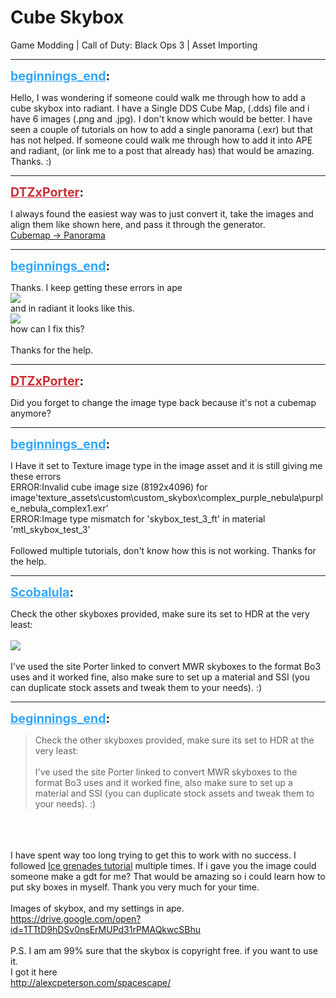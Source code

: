# Cube Skybox
Game Modding | Call of Duty: Black Ops 3 | Asset Importing

---
<strong style="font-size: 1.4em;"><span style="text-decoration: underline;text-decoration-color: #34a7f9;"><span style="color:#34a7f9;">beginnings_end</span></span>:</strong>

<p>Hello, I was wondering if someone could walk me through how to add a cube skybox into radiant. I have a Single DDS Cube Map, (.dds) file and i have 6 images (.png and .jpg). I don&#39;t know which would be better. I have seen a couple of tutorials on how to add a single panorama (.exr) but that has not helped. If someone could walk me through how to add it into APE and radiant, (or link me to a post that already has) that would be amazing. Thanks. :)</p>

---
<strong style="font-size: 1.4em;"><span style="text-decoration: underline;text-decoration-color: #CB2D36;"><span style="color:#CB2D36;">DTZxPorter</span></span>:</strong>

<p>I always found the easiest way was to just convert it, take the images and align them like shown here, and pass it through the generator.<br /><a href="https://www.360toolkit.co/convert-cubemap-to-spherical-equirectangular">Cubemap -&gt; Panorama</a></p>

---
<strong style="font-size: 1.4em;"><span style="text-decoration: underline;text-decoration-color: #34a7f9;"><span style="color:#34a7f9;">beginnings_end</span></span>:</strong>

<p>Thanks. I keep getting these errors in ape<br /><img style="max-width: 500px;" src="{{ '/wiki/threads/assets/a.20.png' | relative_url }}"><br />and in radiant it looks like this.<br /><img style="max-width: 500px;" src="{{ '/wiki/threads/assets/a.21.png' | relative_url }}"><br />how can I fix this?<br /><br />Thanks for the help.</p>

---
<strong style="font-size: 1.4em;"><span style="text-decoration: underline;text-decoration-color: #CB2D36;"><span style="color:#CB2D36;">DTZxPorter</span></span>:</strong>

<p>Did you forget to change the image type back because it&#39;s not a cubemap anymore?</p>

---
<strong style="font-size: 1.4em;"><span style="text-decoration: underline;text-decoration-color: #34a7f9;"><span style="color:#34a7f9;">beginnings_end</span></span>:</strong>

<p>I Have it set to Texture image type in the image asset and it is still giving me these errors<br />ERROR:Invalid cube image size (8192x4096) for image&#39;texture_assets\custom\custom_skybox\complex_purple_nebula\purple_nebula_complex1.exr&#39;<br />ERROR:Image type mismatch for &#39;skybox_test_3_ft&#39; in material &#39;mtl_skybox_test_3&#39;<br /><br />Followed multiple tutorials, don&#39;t know how this is not working. Thanks for the help.</p>

---
<strong style="font-size: 1.4em;"><span style="text-decoration: underline;text-decoration-color: #34a7f9;"><span style="color:#34a7f9;">Scobalula</span></span>:</strong>

<p>Check the other skyboxes provided, make sure its set to HDR at the very least: <br /><br /><img style="max-width: 500px;" src="{{ '/wiki/threads/assets/a.24.png' | relative_url }}"><br /><br />I&#39;ve used the site Porter linked to convert MWR skyboxes to the format Bo3 uses and it worked fine, also make sure to set up a material and SSI (you can duplicate stock assets and tweak them to your needs). :)</p>

---
<strong style="font-size: 1.4em;"><span style="text-decoration: underline;text-decoration-color: #34a7f9;"><span style="color:#34a7f9;">beginnings_end</span></span>:</strong>

<p><blockquote>Check the other skyboxes provided, make sure its set to HDR at the very least:<br /><br />I&#39;ve used the site Porter linked to convert MWR skyboxes to the format Bo3 uses and it worked fine, also make sure to set up a material and SSI (you can duplicate stock assets and tweak them to your needs). :)<br /></blockquote><br /><br /><br />I have spent way too long trying to get this to work with no success. I followed <a href="https://www.youtube.com/watch?time_continue=1&v=RpHr5Np5rTc">Ice grenades tutorial</a> multiple times. If i gave you the image could someone make a gdt for me? That would be amazing so i could learn how to put sky boxes in myself. Thank you very much for your time. <br /><br />Images of skybox, and my settings in ape. <br /><a href="https://drive.google.com/open?id=1TTtD9hDSv0nsErMUPd31rPMAQkwcSBhu">https://drive.google.com/open?id=1TTtD9hDSv0nsErMUPd31rPMAQkwcSBhu</a><br /><br />P.S. I am am 99% sure that the skybox is copyright free. if you want to use it. <br />I got it here<br /><a href="http://alexcpeterson.com/spacescape/">http://alexcpeterson.com/spacescape/</a></p>

